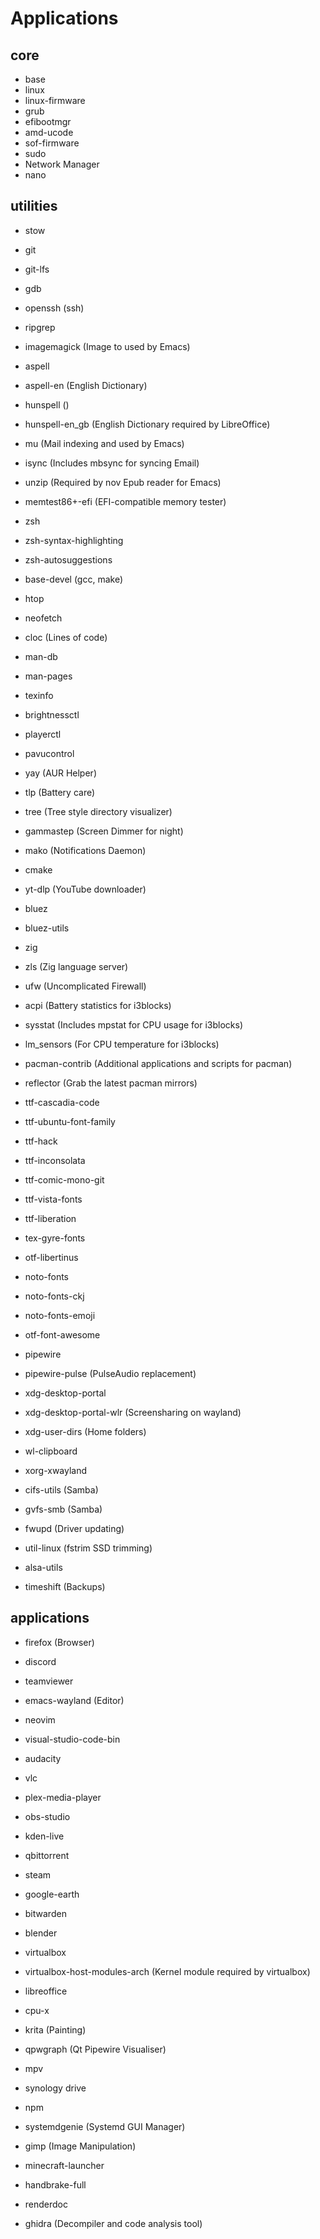 # Applications

## core
- base
- linux
- linux-firmware
- grub
- efibootmgr
- amd-ucode
- sof-firmware
- sudo
- Network Manager
- nano

## utilities
- stow
- git
- git-lfs
- gdb
- openssh (ssh)
- ripgrep
- imagemagick (Image to used by Emacs)
- aspell
- aspell-en (English Dictionary)
- hunspell ()
- hunspell-en_gb (English Dictionary required by LibreOffice)
- mu (Mail indexing and used by Emacs)
- isync (Includes mbsync for syncing Email)
- unzip (Required by nov Epub reader for Emacs)
- memtest86+-efi (EFI-compatible memory tester)
- zsh
- zsh-syntax-highlighting
- zsh-autosuggestions
- base-devel (gcc, make)
- htop
- neofetch
- cloc (Lines of code)
- man-db
- man-pages
- texinfo
- brightnessctl
- playerctl
- pavucontrol
- yay (AUR Helper)
- tlp (Battery care)
- tree (Tree style directory visualizer)
- gammastep (Screen Dimmer for night)
- mako (Notifications Daemon)
- cmake
- yt-dlp (YouTube downloader)
- bluez
- bluez-utils
- zig
- zls (Zig language server)
- ufw (Uncomplicated Firewall)

- acpi (Battery statistics for i3blocks)
- sysstat (Includes mpstat for CPU usage for i3blocks)
- lm_sensors (For CPU temperature for i3blocks)
- pacman-contrib (Additional applications and scripts for pacman)
- reflector (Grab the latest pacman mirrors)

- ttf-cascadia-code
- ttf-ubuntu-font-family
- ttf-hack
- ttf-inconsolata
- ttf-comic-mono-git
- ttf-vista-fonts
- ttf-liberation
- tex-gyre-fonts
- otf-libertinus
- noto-fonts
- noto-fonts-ckj
- noto-fonts-emoji
- otf-font-awesome

- pipewire
- pipewire-pulse (PulseAudio replacement)
- xdg-desktop-portal
- xdg-desktop-portal-wlr (Screensharing on wayland)
- xdg-user-dirs (Home folders)
- wl-clipboard
- xorg-xwayland

- cifs-utils (Samba)
- gvfs-smb (Samba)
- fwupd (Driver updating)
- util-linux (fstrim SSD trimming)
- alsa-utils
- timeshift (Backups)

## applications
- firefox (Browser)
- discord
- teamviewer
- emacs-wayland (Editor)
- neovim
- visual-studio-code-bin
- audacity
- vlc
- plex-media-player
- obs-studio
- kden-live
- qbittorrent
- steam
- google-earth
- bitwarden
- blender
- virtualbox
- virtualbox-host-modules-arch (Kernel module required by virtualbox)
- libreoffice
- cpu-x
- krita (Painting)

- qpwgraph (Qt Pipewire Visualiser)
- mpv
- synology drive
- npm
- systemdgenie (Systemd GUI Manager)
- gimp (Image Manipulation)
- minecraft-launcher
- handbrake-full
- renderdoc
- ghidra (Decompiler and code analysis tool)
